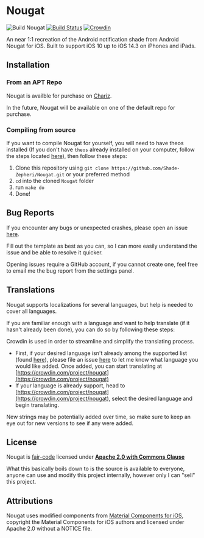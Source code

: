 # Nougat

![Build Nougat](https://github.com/Shade-Zepheri/Nougat/workflows/Build%20Nougat/badge.svg?branch=master&event=push) [![Build Status](https://travis-ci.org/Shade-Zepheri/Nougat.svg?branch=master)](https://travis-ci.org/Shade-Zepheri/Nougat) [![Crowdin](https://badges.crowdin.net/nougat/localized.svg)](https://crowdin.com/project/nougat)

An near 1:1 recreation of the Android notification shade from Android Nougat for iOS. Built to support iOS 10 up to iOS 14.3 on iPhones and iPads.

## Installation

### From an APT Repo

Nougat is availble for purchase on [Chariz](https://chariz.com/buy/nougat).

In the future, Nougat will be available on one of the default repo for purchase.

### Compiling from source

If you want to compile Nougat for yourself, you will need to have theos installed (If you don't have `theos` already installed on your computer, follow the steps located [here](https://github.com/theos/theos/wiki/Installation)), then follow these steps:

1. Clone this repository using `git clone https://github.com/Shade-Zepheri/Nougat.git` or your preferred method
2. `cd` into the cloned `Nougat` folder
3. run `make do`
4. Done!

## Bug Reports

If you encounter any bugs or unexpected crashes, please open an issue [here](https://github.com/Shade-Zepheri/Nougat/issues/new?assignees=&labels=bug&template=bug_report.md&title=).

Fill out the template as best as you can, so I can more easily understand the issue and be able to resolve it quicker.

Opening issues require a GitHub account, if you cannot create one, feel free to email me the bug report from the settings panel.

## Translations

Nougat supports localizations for several languages, but help is needed to cover all languages.

If you are familiar enough with a language and want to help translate (if it hasn't already been done), you can do so by following these steps:

Crowdin is used in order to streamline and simplify the translating process.

- First, if your desired language isn't already among the supported list (found [here](https://crwd.in/nougat)), please file an issue [here](https://github.com/Shade-Zepheri/Nougat/issues/new?assignees=&labels=enhancement%2C+localization&template=localization-support.md&title=) to let me know what language you would like added. Once added, you can start translating at [https://crowdin.com/project/nougat](https://crowdin.com/project/nougat)
- If your language is already support, head to [https://crowdin.com/project/nougat](https://crowdin.com/project/nougat), select the desired language and begin translating.

New strings may be potentially added over time, so make sure to keep an eye out for new versions to see if any were added.

## License

Nougat is [fair-code](https://faircode.io/) licensed under [**Apache 2.0 with Commons Clause**](https://github.com/Shade-Zepheri/Nougat/blob/master/LICENSE)

What this basically boils down to is the source is available to everyone, anyone can use and modify this project internally, however only I can "sell" this project.

## Attributions

Nougat uses modified components from [Material Components for iOS](https://github.com/material-components/material-components-ios), copyright the Material Components for iOS authors and licensed under Apache 2.0 without a NOTICE file.
